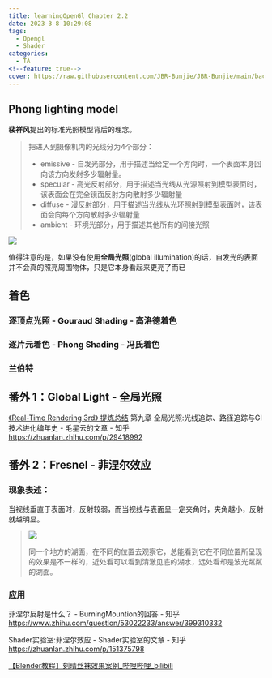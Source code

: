 ```yaml
---
title: learningOpenGl Chapter 2.2
date: 2023-3-8 10:29:08
tags:
  - Opengl
  - Shader
categories:
  - TA
<!--feature: true-->
cover: https://raw.githubusercontent.com/JBR-Bunjie/JBR-Bunjie/main/back.jpg
---
```


## Phong lighting model

**裴祥风**提出的标准光照模型背后的理念。

> 把进入到摄像机内的光线分为4个部分：
>
> - emissive - 自发光部分，用于描述当给定一个方向时，一个表面本身回向该方向发射多少辐射量。
> - specular - 高光反射部分，用于描述当光线从光源照射到模型表面时，该表面会在完全镜面反射方向散射多少辐射量
> - diffuse - 漫反射部分，用于描述当光线从光环照射到模型表面时，该表面会向每个方向散射多少辐射量
> - ambient - 环境光部分，用于描述其他所有的间接光照

<img src="https://learnopengl.com/img/lighting/basic_lighting_phong.png">

值得注意的是，如果没有使用**全局光照**(global illumination)的话，自发光的表面并不会真的照亮周围物体，只是它本身看起来更亮了而已

## 着色

### 逐顶点光照 - Gouraud Shading - 高洛德着色

### 逐片元着色 - Phong Shading - 冯氏着色

### 兰伯特











## 番外 1：Global Light - 全局光照

[《Real-Time Rendering 3rd》 提炼总结](八) 第九章 全局光照:光线追踪、路径追踪与GI技术进化编年史 - 毛星云的文章 - 知乎 https://zhuanlan.zhihu.com/p/29418992



## 番外 2：Fresnel - 菲涅尔效应

### 现象表述：

当视线垂直于表面时，反射较弱，而当视线与表面呈一定夹角时，夹角越小，反射就越明显。

> <img src="https://pic4.zhimg.com/v2-f690ff897716de707172c748cd782aab_b.jpg">
>
> 同一个地方的湖面，在不同的位置去观察它，总能看到它在不同位置所呈现的效果是不一样的，近处看可以看到清澈见底的湖水，远处看却是波光粼粼的湖面。

### 应用



菲涅尔反射是什么？ - BurningMountion的回答 - 知乎 https://www.zhihu.com/question/53022233/answer/399310332

Shader实验室:菲涅尔效应 - Shader实验室的文章 - 知乎 https://zhuanlan.zhihu.com/p/151375798

[【Blender教程】刻晴丝袜效果案例_哔哩哔哩_bilibili](https://www.bilibili.com/video/BV15y4y1D7cT/?spm_id_from=333.999.0.0)